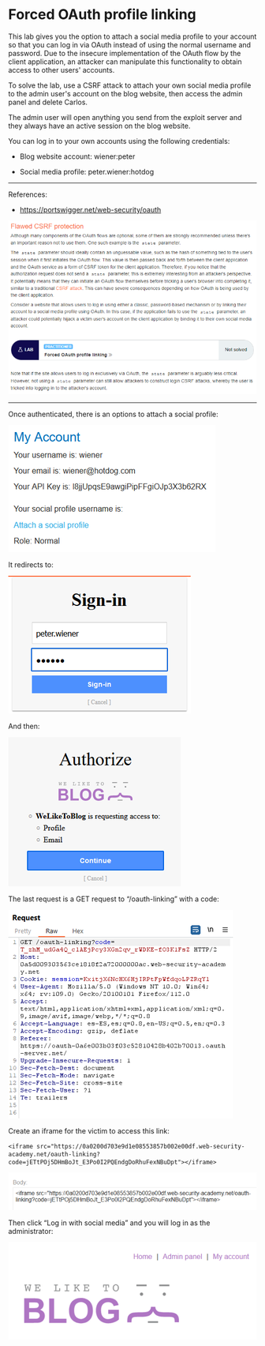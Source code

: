 
# Forced OAuth profile linking

This lab gives you the option to attach a social media profile to your account so that you can log in via OAuth instead of using the normal username and password. Due to the insecure implementation of the OAuth flow by the client application, an attacker can manipulate this functionality to obtain access to other users' accounts.

To solve the lab, use a CSRF attack to attach your own social media profile to the admin user's account on the blog website, then access the admin panel and delete Carlos.

The admin user will open anything you send from the exploit server and they always have an active session on the blog website.

You can log in to your own accounts using the following credentials:

- Blog website account: wiener:peter

- Social media profile: peter.wiener:hotdog


---------------------------------------------

References: 

- https://portswigger.net/web-security/oauth



![img](images/Forced%20OAuth%20profile%20linking/1.png)

---------------------------------------------

Once authenticated, there is an options to attach a social profile:



![img](images/Forced%20OAuth%20profile%20linking/2.png)


It redirects to:



![img](images/Forced%20OAuth%20profile%20linking/3.png)


And then:



![img](images/Forced%20OAuth%20profile%20linking/4.png)


The last request is a GET request to “/oauth-linking” with a code:



![img](images/Forced%20OAuth%20profile%20linking/5.png)


Create an iframe for the victim to access this link:

```
<iframe src="https://0a0200d703e9d1e08553857b002e00df.web-security-academy.net/oauth-linking?code=jETtPOj5DHmBoJt_E3Po0I2PQEndgDoRhuFexNBuDpt"></iframe>
```



![img](images/Forced%20OAuth%20profile%20linking/6.png)


Then click “Log in with social media” and you will log in as the administrator:



![img](images/Forced%20OAuth%20profile%20linking/7.png)
